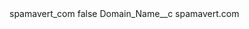 <?xml version="1.0" encoding="UTF-8"?>
<CustomMetadata xmlns="http://soap.sforce.com/2006/04/metadata" xmlns:xsi="http://www.w3.org/2001/XMLSchema-instance" xmlns:xsd="http://www.w3.org/2001/XMLSchema">
    <label>spamavert_com</label>
    <protected>false</protected>
    <values>
        <field>Domain_Name__c</field>
        <value xsi:type="xsd:string">spamavert.com</value>
    </values>
</CustomMetadata>
